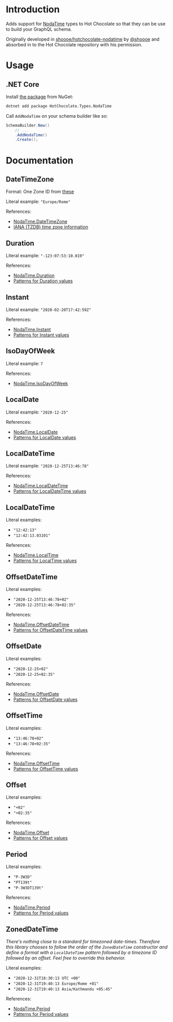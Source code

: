 # Introduction

Adds support for [NodaTime](https://github.com/nodatime/nodatime) types to Hot Chocolate 
so that they can be use to build your GraphQL schema.

Originally developed in [shoooe/hotchocolate-nodatime](https://github.com/shoooe/hotchocolate-nodatime) 
by [@shoooe](https://github.com/shoooe) 
and absorbed in to the Hot Chocolate repository with his permission.

# Usage

## .NET Core

Install [the package](https://www.nuget.org/packages/HotChocolate.Types.NodaTime) from NuGet:

```bash
dotnet add package HotChocolate.Types.NodaTime
```

Call `AddNodaTime` on your schema builder like so:

```c#
SchemaBuilder.New()
    // ...
    .AddNodaTime()
    .Create();
```

# Documentation

## DateTimeZone

Format: One Zone ID from [these](https://nodatime.org/TimeZones)

Literal example: `"Europe/Rome"`

References:
 - [NodaTime.DateTimeZone](https://nodatime.org/3.0.x/api/NodaTime.DateTimeZone.html)
 - [IANA (TZDB) time zone information](https://nodatime.org/TimeZones)

## Duration

Literal example: `"-123:07:53:10.019"`

References:
 - [NodaTime.Duration](https://nodatime.org/3.0.x/api/NodaTime.Duration.html)
 - [Patterns for Duration values](https://nodatime.org/3.0.x/userguide/duration-patterns)

## Instant

Literal example: `"2020-02-20T17:42:59Z"`

References:
 - [NodaTime.Instant](https://nodatime.org/3.0.x/api/NodaTime.Instant.html)
 - [Patterns for Instant values](https://nodatime.org/3.0.x/userguide/instant-patterns)

## IsoDayOfWeek

Literal example: `7`

References:
 - [NodaTime.IsoDayOfWeek](https://nodatime.org/3.0.x/api/NodaTime.IsoDayOfWeek.html)

## LocalDate

Literal example: `"2020-12-25"`

References:
 - [NodaTime.LocalDate](https://nodatime.org/3.0.x/api/NodaTime.LocalDate.html)
 - [Patterns for LocalDate values](https://nodatime.org/3.0.x/userguide/localdate-patterns)

## LocalDateTime

Literal example: `"2020-12-25T13:46:78"`

References:
 - [NodaTime.LocalDateTime](https://nodatime.org/3.0.x/api/NodaTime.LocalDateTime.html)
 - [Patterns for LocalDateTime values](https://nodatime.org/3.0.x/userguide/localdatetime-patterns)

## LocalDateTime

Literal examples: 
 - `"12:42:13"`
 - `"12:42:13.03101"`

References:
 - [NodaTime.LocalTime](https://nodatime.org/3.0.x/api/NodaTime.LocalTime.html)
 - [Patterns for LocalTime values](https://nodatime.org/3.0.x/userguide/localtime-patterns)

## OffsetDateTime

Literal examples: 
 - `"2020-12-25T13:46:78+02"`
 - `"2020-12-25T13:46:78+02:35"`

References:
 - [NodaTime.OffsetDateTime](https://nodatime.org/3.0.x/api/NodaTime.OffsetDateTime.html)
 - [Patterns for OffsetDateTime values](https://nodatime.org/3.0.x/userguide/offsetdatetime-patterns)

## OffsetDate

Literal examples: 
 - `"2020-12-25+02"`
 - `"2020-12-25+02:35"`

References:
 - [NodaTime.OffsetDate](https://nodatime.org/3.0.x/api/NodaTime.OffsetDate.html)
 - [Patterns for OffsetDate values](https://nodatime.org/3.0.x/userguide/offsetdate-patterns)

## OffsetTime

Literal examples: 
 - `"13:46:78+02"`
 - `"13:46:78+02:35"`

References:
 - [NodaTime.OffsetTime](https://nodatime.org/3.0.x/api/NodaTime.OffsetTime.html)
 - [Patterns for OffsetTime values](https://nodatime.org/3.0.x/userguide/offsettime-patterns)

## Offset

Literal examples: 
 - `"+02"`
 - `"+02:35"`

References:
 - [NodaTime.Offset](https://nodatime.org/3.0.x/api/NodaTime.Offset.html)
 - [Patterns for Offset values](https://nodatime.org/3.0.x/userguide/offset-patterns)

## Period

Literal examples: 
 - `"P-3W3D"`
 - `"PT139t"`
 - `"P-3W3DT139t"`

References:
 - [NodaTime.Period](https://nodatime.org/3.0.x/api/NodaTime.Period.html)
 - [Patterns for Period values](https://nodatime.org/3.0.x/userguide/period-patterns)

## ZonedDateTime

*There's nothing close to a standard for timezoned date-times. 
Therefore this library chooses to follow the order of the `ZonedDateTime` constructor 
and define a format with a `LocalDateTime` pattern followed by a timezone ID followed by an offset.
Feel free to override this behavior.*

Literal examples: 
 - `"2020-12-31T18:30:13 UTC +00"`
 - `"2020-12-31T19:40:13 Europe/Rome +01"`
 - `"2020-12-31T19:40:13 Asia/Kathmandu +05:45"`

References:
 - [NodaTime.Period](https://nodatime.org/3.0.x/api/NodaTime.ZonedDateTime.html)
 - [Patterns for Period values](https://nodatime.org/3.0.x/userguide/zoneddatetime-patterns)
